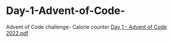 # Day-1-Advent-of-Code-
Advent of Code challenge- Calorie counter
[Day 1 - Advent of Code 2022.pdf](https://github.com/GabbyX1/Day-1-Advent-of-Code-/files/10308629/Day.1.-.Advent.of.Code.2022.pdf)
